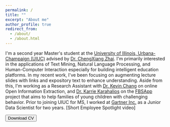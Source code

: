 ```yaml
---
permalink: /
title: ""
excerpt: "About me"
author_profile: true
redirect_from: 
  - /about/
  - /about.html
---
```


I'm a second year Master's student at the [University of Illinois, Urbana-Champaign (UIUC)](https://cs.illinois.edu/) advised by [Dr. ChengXiang Zhai](http://czhai.cs.illinois.edu/). I'm  primarily interested in the applications of Text Mining, Natural Language Processing, and Human-Computer Interaction especially for building intelligent education platforms. In my recent work, I've been focusing on augmenting lecture slides with links and expository text to enhance understanding. Aside from this, I'm working as a Research Assistant with [Dr. Kevin Chang](http://www.forwarddatalab.org/kevinccchang) on online Open Information Extraction, and [Dr. Karrie Karahalios](http://social.cs.uiuc.edu/people/kkarahal.html) on the [FBSApp](http://fbs.vkcsites.org/) project that aims to help families of young children with challenging behavior. 
Prior to joining UIUC for MS, I worked at [Gartner Inc.](https://www.gartner.com/en) as a Junior Data Scientist for two years. [Short Employee Spotlight video]

<button name="button" onclick="http://bhaavya.github.io/files/wos_wip.pdf">Download CV</button>

